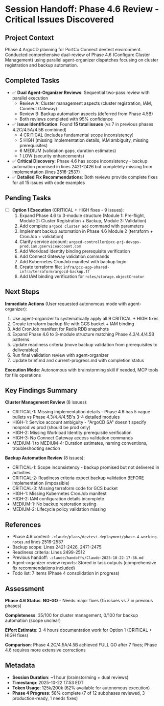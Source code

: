 # Session Handoff: Phase 4.6 Review - Critical Issues Discovered

## Project Context
Phase 4 ArgoCD planning for PortCo Connect devtest environment. Conducted comprehensive dual-review of Phase 4.6 (Configure Cluster Management) using parallel agent-organizer dispatches focusing on cluster registration and backup automation.

## Completed Tasks
- ✅ **Dual Agent-Organizer Reviews**: Sequential two-pass review with parallel execution
  - Review A: Cluster management aspects (cluster registration, IAM, Connect Gateway)
  - Review B: Backup automation aspects (deferred from Phase 4.5B)
  - Both reviews completed with 95% confidence
- ✅ **Issue Identification**: Found **15 total issues** (vs 7 in previous phases 4.2C/4.5A/4.5B combined)
  - 4 CRITICAL (includes fundamental scope inconsistency)
  - 5 HIGH (missing implementation details, IAM ambiguity, missing prerequisites)
  - 6 MEDIUM (validation gaps, duration estimates)
  - 1 LOW (security enhancements)
- ✅ **Critical Discovery**: Phase 4.6 has scope inconsistency - backup automation promised in lines 2421-2426 but completely missing from implementation (lines 2516-2537)
- ✅ **Detailed Fix Recommendations**: Both reviews provide complete fixes for all 15 issues with code examples

## Pending Tasks
- [ ] **Option 1 Execution** (CRITICAL + HIGH fixes - 9 issues):
  1. Expand Phase 4.6 to 3-module structure (Module 1: Pre-flight, Module 2: Cluster Registration + Backup, Module 3: Validation)
  2. Add complete `argocd cluster add` command with parameters
  3. Implement backup automation in Phase 4.6 Module 2 (terraform + CronJob + validation)
  4. Clarify service account: `argocd-controller@pcc-prj-devops-prod.iam.gserviceaccount.com`
  5. Add Workload Identity binding prerequisite verification
  6. Add Connect Gateway validation commands
  7. Add Kubernetes CronJob manifest with backup logic
  8. Create terraform file: `infra/pcc-app-shared-infra/terraform/argocd-backup.tf`
  9. Add IAM binding verification for `roles/storage.objectCreator`

## Next Steps
**Immediate Actions** (User requested autonomous mode with agent-organizer):
1. Use agent-organizer to systematically apply all 9 CRITICAL + HIGH fixes
2. Create terraform backup file with GCS bucket + IAM binding
3. Add CronJob manifest for Redis RDB snapshots
4. Expand Phase 4.6 to 3-module structure matching Phase 4.3/4.4/4.5B patterns
5. Update readiness criteria (move backup validation from prerequisites to deliverables)
6. Run final validation review with agent-organizer
7. Update brief.md and current-progress.md with completion status

**Execution Mode**: Autonomous with brainstorming skill if needed, MCP tools for file operations

## Key Findings Summary

**Cluster Management Review** (8 issues):
- CRITICAL-1: Missing implementation details - Phase 4.6 has 5 vague bullets vs Phase 4.3/4.4/4.5B's 3-4 detailed modules
- HIGH-1: Service account ambiguity - "ArgoCD SA" doesn't specify nonprod vs prod (should be prod only)
- HIGH-2: Missing Workload Identity prerequisite verification
- HIGH-3: No Connect Gateway access validation commands
- MEDIUM-1 to MEDIUM-4: Duration estimates, naming conventions, troubleshooting section

**Backup Automation Review** (8 issues):
- CRITICAL-1: Scope inconsistency - backup promised but not delivered in activities
- CRITICAL-2: Readiness criteria expect backup validation BEFORE implementation (impossible)
- CRITICAL-3: Missing terraform code for GCS bucket
- HIGH-1: Missing Kubernetes CronJob manifest
- HIGH-2: IAM configuration details incomplete
- MEDIUM-1: No backup restoration testing
- MEDIUM-2: Lifecycle policy validation missing

## References
- Phase 4.6 content: `.claude/plans/devtest-deployment/phase-4-working-notes.md` lines 2516-2537
- Backup scope: Lines 2421-2426, 2471-2475
- Readiness criteria: Lines 2499-2512
- Previous handoff: `.claude/handoffs/Claude-2025-10-22-17-36.md`
- Agent-organizer review reports: Stored in task outputs (comprehensive fix recommendations included)
- Todo list: 7 items (Phase 4 consolidation in progress)

## Assessment
**Phase 4.6 Status**: **NO-GO** - Needs major fixes (15 issues vs 7 in previous phases)

**Completeness**: 35/100 for cluster management, 0/100 for backup automation (scope unclear)

**Effort Estimate**: 3-4 hours documentation work for Option 1 (CRITICAL + HIGH fixes)

**Comparison**: Phase 4.2C/4.5A/4.5B achieved FULL GO after 7 fixes; Phase 4.6 requires more extensive corrections

## Metadata
- **Session Duration**: ~1 hour (brainstorming + dual reviews)
- **Timestamp**: 2025-10-22 17:53 EDT
- **Token Usage**: 125k/200k (62% available for autonomous execution)
- **Phase 4 Progress**: 58% complete (7 of 12 subphases reviewed, 3 production-ready, 1 needs fixes)
